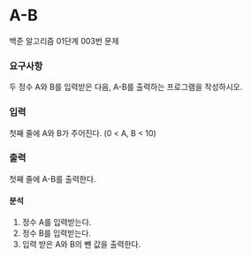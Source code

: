 # A-B
<p>
백준 알고리즘 01단계 003번 문제
</p>

### 요구사항
두 정수 A와 B를 입력받은 다음, A-B를 출력하는 프로그램을 작성하시오.

### 입력
첫째 줄에 A와 B가 주어진다. (0 < A, B < 10)

### 출력
첫째 줄에 A-B를 출력한다.

#### 분석
1. 정수 A를 입력받는다.
2. 정수 B를 입력받는다.
3. 입력 받은 A와 B의 뺀 값을 출력한다.